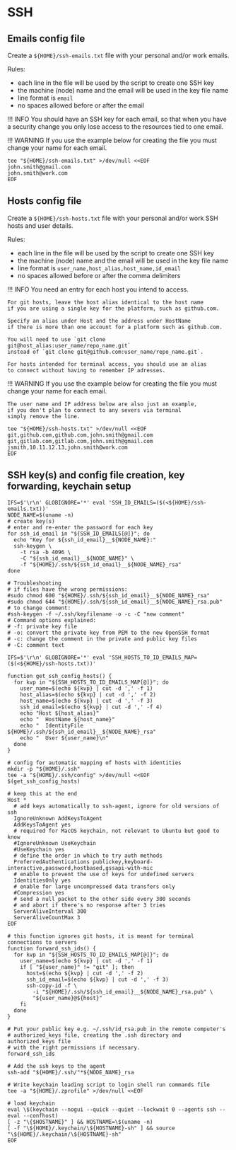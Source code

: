 # SSH

## Emails config file

Create a `${HOME}/ssh-emails.txt` file with your personal and/or work emails.

Rules:

- each line in the file will be used by the script to create one SSH key
- the machine (node) name and the email will be used in the key file name
- line format is `email`
- no spaces allowed before or after the email

!!! INFO
    You should have an SSH key for each email,
    so that when you have a security change
    you only lose access to the resources tied to one email.

!!! WARNING
    If you use the example below for creating the file
    you must change your name for each email.

```shell
tee "${HOME}/ssh-emails.txt" >/dev/null <<EOF
john.smith@gmail.com
john.smith@work.com
EOF
```

## Hosts config file

Create a `${HOME}/ssh-hosts.txt` file with your personal and/or work SSH hosts and user details.

Rules:

- each line in the file will be used by the script to create one SSH key
- the machine (node) name and the email will be used in the key file name
- line format is `user_name,host_alias,host_name,id_email`
- no spaces allowed before or after the comma delimiters

!!! INFO
    You need an entry for each host you intend to access.

    For git hosts, leave the host alias identical to the host name
    if you are using a single key for the platform, such as github.com.

    Specify an alias under Host and the address under HostName
    if there is more than one account for a platform such as github.com.

    You will need to use `git clone git@host_alias:user_name/repo_name.git`
    instead of `git clone git@github.com:user_name/repo_name.git`.

    For hosts intended for terminal access, you should use an alias
    to connect without having to remember IP adresses.

!!! WARNING
    If you use the example below for creating the file
    you must change your name for each email.

    The user name and IP address below are also just an example,
    if you don't plan to connect to any severs via terminal
    simply remove the line.

```shell
tee "${HOME}/ssh-hosts.txt" >/dev/null <<EOF
git,github.com,github.com,john.smith@gmail.com
git,gitlab.com,gitlab.com,john.smith@gmail.com
jsmith,10.11.12.13,john.smith@work.com
EOF
```

## SSH key(s) and config file creation, key forwarding, keychain setup

```shell
IFS=$'\r\n' GLOBIGNORE='*' eval 'SSH_ID_EMAILS=($(<${HOME}/ssh-emails.txt))'
NODE_NAME=$(uname -n)
# create key(s)
# enter and re-enter the password for each key
for ssh_id_email in "${SSH_ID_EMAILS[@]}"; do
  echo "Key for ${ssh_id_email}__${NODE_NAME}:"
  ssh-keygen \
    -t rsa -b 4096 \
    -C "${ssh_id_email}__${NODE_NAME}" \
    -f "${HOME}/.ssh/${ssh_id_email}__${NODE_NAME}_rsa"
done

# Troubleshooting
# if files have the wrong permissions:
#sudo chmod 600 "${HOME}/.ssh/${ssh_id_email}__${NODE_NAME}_rsa"
#sudo chmod 644 "${HOME}/.ssh/${ssh_id_email}__${NODE_NAME}_rsa.pub"
# to change comment:
#ssh-keygen -f ~/.ssh/keyfilename -o -c -C "new comment"
# Command options explained:
# -f: private key file
# -o: convert the private key from PEM to the new OpenSSH format
# -c: change the comment in the private and public key files
# -C: comment text

IFS=$'\r\n' GLOBIGNORE='*' eval 'SSH_HOSTS_TO_ID_EMAILS_MAP=($(<${HOME}/ssh-hosts.txt))'

function get_ssh_config_hosts() {
  for kvp in "${SSH_HOSTS_TO_ID_EMAILS_MAP[@]}"; do
    user_name=$(echo ${kvp} | cut -d ',' -f 1)
    host_alias=$(echo ${kvp} | cut -d ',' -f 2)
    host_name=$(echo ${kvp} | cut -d ',' -f 3)
    ssh_id_email=$(echo ${kvp} | cut -d ',' -f 4)
    echo "Host ${host_alias}"
    echo "  HostName ${host_name}"
    echo "  IdentityFile ${HOME}/.ssh/${ssh_id_email}__${NODE_NAME}_rsa"
    echo "  User ${user_name}\n"
  done
}

# config for automatic mapping of hosts with identities
mkdir -p "${HOME}/.ssh"
tee -a "${HOME}/.ssh/config" >/dev/null <<EOF
$(get_ssh_config_hosts)

# keep this at the end
Host *
  # add keys automatically to ssh-agent, ignore for old versions of ssh
  IgnoreUnknown AddKeysToAgent
  AddKeysToAgent yes
  # required for MacOS keychain, not relevant to Ubuntu but good to know
  #IgnoreUnknown UseKeychain
  #UseKeychain yes
  # define the order in which to try auth methods
  PreferredAuthentications publickey,keyboard-interactive,password,hostbased,gssapi-with-mic
  # enable to prevent the use of keys for undefined servers
  IdentitiesOnly yes
  # enable for large uncompressed data transfers only
  #Compression yes
  # send a null packet to the other side every 300 seconds
  # and abort if there's no response after 3 tries
  ServerAliveInterval 300
  ServerAliveCountMax 3
EOF

# this function ignores git hosts, it is meant for terminal connections to servers
function forward_ssh_ids() {
  for kvp in "${SSH_HOSTS_TO_ID_EMAILS_MAP[@]}"; do
    user_name=$(echo ${kvp} | cut -d ',' -f 1)
    if [ "${user_name}" != "git" ]; then
      host=$(echo ${kvp} | cut -d ',' -f 2)
      ssh_id_email=$(echo ${kvp} | cut -d ',' -f 3)
      ssh-copy-id -f \
        -i "${HOME}/.ssh/${ssh_id_email}__${NODE_NAME}_rsa.pub" \
        "${user_name}@${host}"
    fi
  done
}

# Put your public key e.g. ~/.ssh/id_rsa.pub in the remote computer's
# authorized_keys file, creating the .ssh directory and authorized_keys file
# with the right permissions if necessary.
forward_ssh_ids

# Add the ssh keys to the agent
ssh-add "${HOME}/.ssh/"*${NODE_NAME}_rsa

# Write keychain loading script to login shell run commands file
tee -a "${HOME}/.zprofile" >/dev/null <<EOF

# load keychain
eval \$(keychain --nogui --quick --quiet --lockwait 0 --agents ssh --eval --confhost)
[ -z "\{$HOSTNAME}" ] && HOSTNAME=\$(uname -n)
[ -f "\${HOME}/.keychain/\${HOSTNAME}-sh" ] && source "\${HOME}/.keychain/\${HOSTNAME}-sh"
EOF
```
